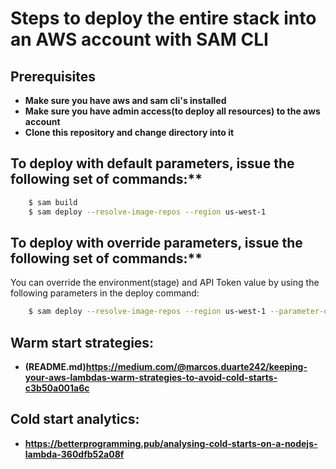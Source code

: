 # Steps to deploy the entire stack into an AWS account with SAM CLI

## Prerequisites
- **Make sure you have aws and sam cli's installed**
- **Make sure you have admin access(to deploy all resources) to the aws account**
- **Clone this repository and change directory into it**

## To deploy with default parameters, issue the following set of commands:**
```bash
    $ sam build
    $ sam deploy --resolve-image-repos --region us-west-1 

```

## To deploy with override parameters, issue the following set of commands:**
You can override the environment(stage) and API Token value by using the following parameters in 
the deploy command:

```bash
    $ sam deploy --resolve-image-repos --region us-west-1 --parameter-overrides DeployStage=dev SecretToken=mysecrettoken

```
  

## Warm start strategies:
- **(README.md)https://medium.com/@marcos.duarte242/keeping-your-aws-lambdas-warm-strategies-to-avoid-cold-starts-c3b50a001a6c**

## Cold start analytics:
- **https://betterprogramming.pub/analysing-cold-starts-on-a-nodejs-lambda-360dfb52a08f**